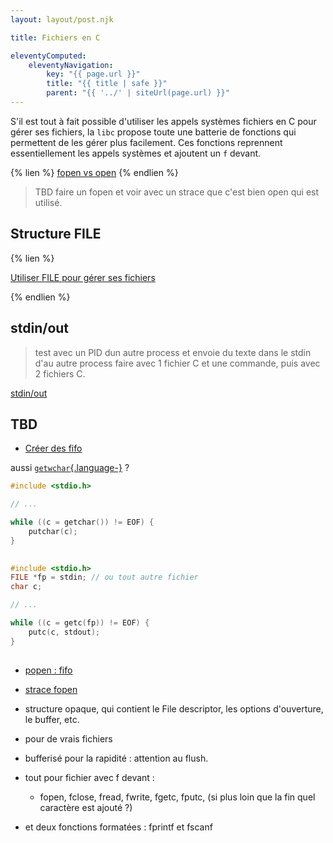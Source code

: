 ```yaml
---
layout: layout/post.njk

title: Fichiers en C

eleventyComputed:
    eleventyNavigation:
        key: "{{ page.url }}"
        title: "{{ title | safe }}"
        parent: "{{ '../' | siteUrl(page.url) }}"
---
```


S'il est tout à fait possible d'utiliser les appels systèmes fichiers en C pour gérer ses fichiers, la `libc` propose toute une batterie de fonctions qui permettent de les gérer plus facilement. Ces fonctions reprennent essentiellement les appels systèmes et ajoutent un `f` devant.

{% lien %}
[fopen vs open](https://www.youtube.com/watch?v=BQJBe4IbsvQ)
{% endlien %}

> TBD faire un fopen et voir avec un strace que c'est bien open qui est utilisé.

## Structure FILE

{% lien %}

[Utiliser FILE pour gérer ses fichiers](https://www.youtube.com/watch?v=bOF-SpEAYgk&list=PLhQjrBD2T381k8ul4WQ8SQ165XqY149WW&index=20)

{% endlien %}

## stdin/out

> test avec un PID dun autre process et envoie du texte dans le stdin d'au autre process
> faire avec 1 fichier C et une commande, puis avec 2 fichiers C.

[stdin/out](https://stackoverflow.com/questions/15883568/reading-from-stdin)

## TBD

- [Créer des fifo](https://www.geeksforgeeks.org/named-pipe-fifo-example-c-program/)

aussi [`getwchar`{.language-}](https://www.ibm.com/docs/en/i/7.3?topic=functions-getwchar-get-wide-character-from-stdin) ?

```c
#include <stdio.h>

// ...

while ((c = getchar()) != EOF) {
    putchar(c);
}
  
```

```c
#include <stdio.h>
FILE *fp = stdin; // ou tout autre fichier
char c;

// ...

while ((c = getc(fp)) != EOF) {
    putc(c, stdout);
}
      
```

- [popen : fifo](https://www.youtube.com/watch?v=8AXEHrQTf3I)

- [strace fopen](https://www.youtube.com/watch?v=-gP58pozNuM)

- structure opaque, qui contient le File descriptor, les options d'ouverture, le buffer, etc.
- pour de vrais fichiers
- bufferisé pour la rapidité : attention au flush.

- tout pour fichier avec f devant :
  - fopen, fclose, fread, fwrite, fgetc, fputc,  (si plus loin que la fin quel caractère est ajouté ?)
- et deux fonctions formatées : fprintf et fscanf
